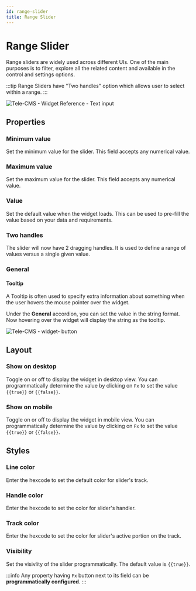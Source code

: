 ```yaml
---
id: range-slider
title: Range Slider
---
```

# Range Slider

Range sliders are widely used across different UIs. One of the main purposes is to filter, explore all the related content and available in the control and settings options.

:::tip
Range Sliders have "Two handles" option which allows user to select within a range.
:::

<div style={{textAlign: 'center'}}>

![Tele-CMS - Widget Reference - Text input](/img/widgets/range-slider/range_slider.png)

</div>

## Properties

### Minimum value

Set the minimum value for the slider. This field accepts any numerical value.

### Maximum value

Set the maximum value for the slider. This field accepts any numerical value.

### Value

Set the default value when the widget loads. This can be used to pre-fill the value based on your data and requirements.

### Two handles

The slider will now have 2 dragging handles. It is used to define a range of values versus a single given value.

### General

#### Tooltip

A Tooltip is often used to specify extra information about something when the user hovers the
mouse pointer over the widget.

Under the <b>General</b> accordion, you can set the value in the string format.
Now hovering over the widget will display the string as the tooltip.

<div style={{textAlign: 'center'}}>

![Tele-CMS - widget- button](/img/tooltip.png)

</div>

## Layout

### Show on desktop

Toggle on or off to display the widget in desktop view. You can programmatically determine the value by clicking on `Fx` to set the value `{{true}}` or `{{false}}`.

### Show on mobile

Toggle on or off to display the widget in mobile view. You can programmatically determine the value by clicking on `Fx` to set the value `{{true}}` or `{{false}}`.

## Styles

### Line color

Enter the hexcode to set the default color for slider's track.

### Handle color

Enter the hexcode to set the color for slider's handler.

### Track color

Enter the hexcode to set the color for slider's active portion on the track.

### Visibility

Set the visivlity of the slider programmatically. The default value is `{{true}}`.

:::info
Any property having `Fx` button next to its field can be **programmatically configured**.
:::
